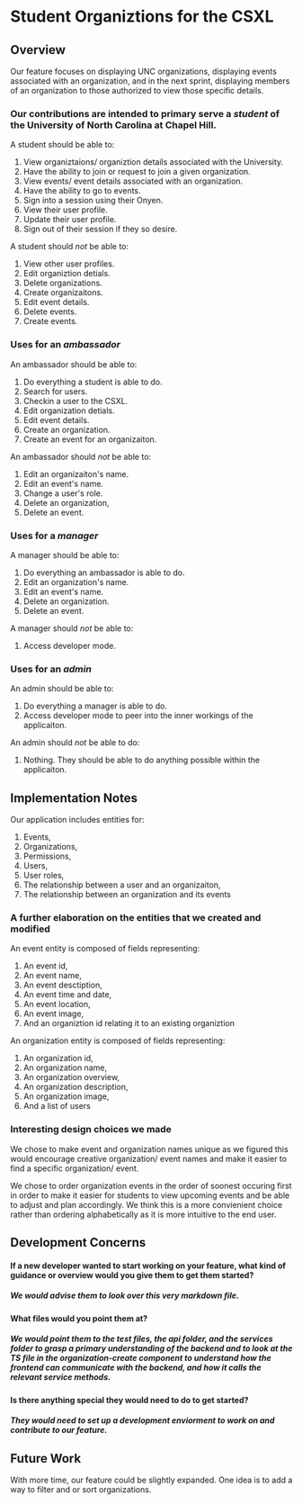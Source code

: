 # Student Organiztions for the CSXL

## Overview

Our feature focuses on displaying UNC organizations, displaying events associated with an organization, and in the next sprint, displaying members of an organization to those authorized to view those specific details.


### Our contributions are intended to primary serve a *student* of the University of North Carolina at Chapel Hill.

A student should be able to:

1. View organiztaions/ organiztion details associated with the University.
2. Have the ability to join or request to join a given organization.
3. View events/ event details associated with an organization.
4. Have the ability to go to events.
5. Sign into a session using their Onyen.
6. View their user profile.
7. Update their user profile.
8. Sign out of their session if they so desire.

A student should *not* be able to:

1. View other user profiles.
2. Edit organiztion detials.
4. Delete organizations.
5. Create organizaitons.
6. Edit event details.
7. Delete events.
8. Create events.


### Uses for an *ambassador*

An ambassador should be able to:

1. Do everything a student is able to do.
2. Search for users.
2. Checkin a user to the CSXL.
4. Edit organization detials.
5. Edit event details.
6. Create an organization.
7. Create an event for an organizaiton.

An ambassador should *not* be able to:

1. Edit an organizaiton's name.
2. Edit an event's name.
3. Change a user's role.
4. Delete an organization,
5. Delete an event.


### Uses for a *manager*

A manager should be able to:

1. Do everything an ambassador is able to do.
2. Edit an organization's name.
3. Edit an event's name.
4. Delete an organization.
5. Delete an event.

A manager should *not* be able to:

1. Access developer mode.


### Uses for an *admin*

An admin should be able to:

1. Do everything a manager is able to do.
2. Access developer mode to peer into the inner workings of the applicaiton.

An admin should *not* be able to do:

1. Nothing.  They should be able to do anything possible within the applicaiton.


## Implementation Notes

Our application includes entities for:

1. Events,
2. Organizations,
3. Permissions,
4. Users,
5. User roles,
6. The relationship between a user and an organizaiton,
7. The relationship between an organization and its events

### A further elaboration on the entities that we created and modified

An event entity is composed of fields representing:

1. An event id,
2. An event name,
3. An event desctiption,
4. An event time and date,
5. An event location,
6. An event image,
7. And an organiztion id relating it to an existing organiztion

An organization entity is composed of fields representing:

1. An organization id,
2. An organization name,
3. An organization overview,
4. An organization description,
5. An organization image,
6. And a list of users


### Interesting design choices we made

We chose to make event and organization names unique as we figured this would encourage creative organization/ event names and make it easier to find a specific organization/ event.  

We chose to order organization events in the order of soonest occuring first in order to make it easier for students to view upcoming events and be able to adjust and plan accordingly.  We think this is a more convienient choice rather than ordering alphabetically as it is more intuitive to the end user.


## Development Concerns

#### If a new developer wanted to start working on your feature, what kind of guidance or overview would you give them to get them started?
##### We would advise them to look over this very markdown file.

#### What files would you point them at?
##### We would point them to the test files, the api folder, and the services folder to grasp a primary understanding of the backend and to look at the TS file in the organization-create component to understand how the frontend can communicate with the backend, and how it calls the relevant service methods.

#### Is there anything special they would need to do to get started?
##### They would need to set up a development enviorment to work on and contribute to our feature.


## Future Work

With more time, our feature could be slightly expanded.  One idea is to add a way to filter and or sort organizations.